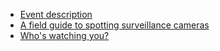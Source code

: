 * [Event description](event.md)
* [A field guide to spotting surveillance cameras](field-guide.md)
* [Who's watching you?](whos-watching.md)
